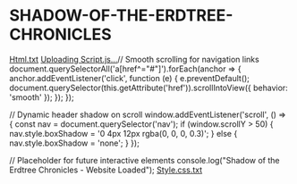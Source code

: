 # SHADOW-OF-THE-ERDTREE-CHRONICLES
[Html.txt](https://github.com/user-attachments/files/20140007/Html.txt)
[Uploading Script.js…]()// Smooth scrolling for navigation links
document.querySelectorAll('a[href^="#"]').forEach(anchor => {
    anchor.addEventListener('click', function (e) {
        e.preventDefault();
        document.querySelector(this.getAttribute('href')).scrollIntoView({
            behavior: 'smooth'
        });
    });
});

// Dynamic header shadow on scroll
window.addEventListener('scroll', () => {
    const nav = document.querySelector('nav');
    if (window.scrollY > 50) {
        nav.style.boxShadow = '0 4px 12px rgba(0, 0, 0, 0.3)';
    } else {
        nav.style.boxShadow = 'none';
    }
});

// Placeholder for future interactive elements
console.log("Shadow of the Erdtree Chronicles - Website Loaded");
[Style.css.txt](https://github.com/user-attachments/files/20140009/Style.css.txt)
